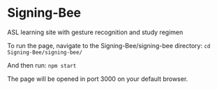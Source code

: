 # Signing-Bee
ASL learning site with gesture recognition and study regimen

To run the page, navigate to the Signing-Bee/signing-bee directory:
`cd Signing-Bee/signing-bee/`

And then run:
`npm start`

The page will be opened in port 3000 on your default browser.
